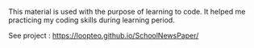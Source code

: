 This material is used with the purpose of learning to code. It helped me practicing my coding skills during learning period.

See project : https://loopteo.github.io/SchoolNewsPaper/
